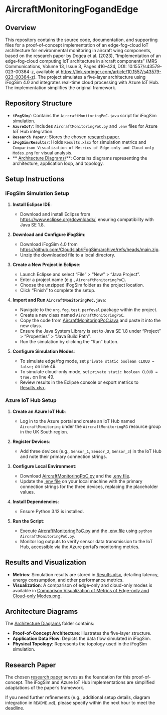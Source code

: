 # AircraftMonitoringFogandEdge

## Overview

This repository contains the source code, documentation, and supporting files for a proof-of-concept implementation of an edge-fog-cloud IoT architecture for environmental monitoring in aircraft wing components, based on the research paper by Dogea et al. (2023), “Implementation of an edge-fog-cloud computing IoT architecture in aircraft components” (MRS Communications, Volume 13, Issue 3, Pages 416–424, DOI: 10.1557/s43579-023-00364-z, available at https://link.springer.com/article/10.1557/s43579-023-00364-z). The project simulates a five-layer architecture using iFogSim 4.0 and integrates real-time cloud processing with Azure IoT Hub. The implementation simplifies the original framework.

## Repository Structure

- **`iFogSim/`**: Contains the `AircraftMonitoringPoC.java` script for iFogSim simulation.
- **`AzureIoT/`**: Includes `AircraftMonitoringPoC.py` and `.env` files for Azure IoT Hub integration.
- **`Research Paper/`**: Stores the chosen [research paper](https://github.com/ShweMoeThantAurum/AircraftMonitoringFogandEdge/tree/main/Research%20Paper).
- **`iFogSim/Results/`**: Holds `Results.xlsx` for simulation metrics and `Comparison Visualization of Metrics of Edge-only and Cloud-only Modes.png` for visual analysis.
- ** [Architecture Diagrams/](https://github.com/ShweMoeThantAurum/AircraftMonitoringFogandEdge/tree/main/Architecture%20Diagrams)**: Contains diagrams representing the architecture, application loop, and topology.

## Setup Instructions

### iFogSim Simulation Setup

1. **Install Eclipse IDE**:
   - Download and install Eclipse from https://www.eclipse.org/downloads/, ensuring compatibility with Java SE 1.8.

2. **Download and Configure iFogSim**:
   - Download iFogSim 4.0 from https://github.com/Cloudslab/iFogSim/archive/refs/heads/main.zip.
   - Unzip the downloaded file to a local directory.

3. **Create a New Project in Eclipse**:
   - Launch Eclipse and select “File” > “New” > “Java Project”.
   - Enter a project name (e.g., `AircraftMonitoringPoC`).
   - Choose the unzipped iFogSim folder as the project location.
   - Click “Finish” to complete the setup.

4. **Import and Run `AircraftMonitoringPoC.java`**:
   - Navigate to the `org.fog.test.perfeval` package within the project.
   - Create a new class named `AircraftMonitoringPoC`.
   - Copy the code from [AircraftMonitoringPoC.java](https://github.com/ShweMoeThantAurum/AircraftMonitoringFogandEdge/blob/main/iFogSim/AircraftMonitoringPoC.java) and paste it into the new class.
   - Ensure the Java System Library is set to Java SE 1.8 under “Project” > “Properties” > “Java Build Path”.
   - Run the simulation by clicking the “Run” button.

5. **Configure Simulation Modes**:
   - To simulate edge/fog mode, set `private static boolean CLOUD = false;` on line 49.
   - To simulate cloud-only mode, set `private static boolean CLOUD = true;` on line 49.
   - Review results in the Eclipse console or export metrics to [Results.xlsx](https://github.com/ShweMoeThantAurum/AircraftMonitoringFogandEdge/blob/main/iFogSim/Results/Results.xlsx).

### Azure IoT Hub Setup

1. **Create an Azure IoT Hub**:
   - Log in to the Azure portal and create an IoT Hub named `AircraftMonitoring` under the `AircraftMonitoringRG` resource group in the UK South region.

2. **Register Devices**:
   - Add three devices (e.g., `Sensor_1`, `Sensor_2`, `Sensor_3`) in the IoT Hub and note their primary connection strings.

3. **Configure Local Environment**:
   - Download [AircraftMonitoringPoC.py](https://github.com/ShweMoeThantAurum/AircraftMonitoringFogandEdge/blob/main/AzureIoT/AircraftMonitoringPoC.py) and the [.env file](https://github.com/ShweMoeThantAurum/AircraftMonitoringFogandEdge/blob/main/AzureIoT/.env).
   - Update the [.env file](https://github.com/ShweMoeThantAurum/AircraftMonitoringFogandEdge/blob/main/AzureIoT/.env) on your local machine with the primary connection strings for the three devices, replacing the placeholder values.

4. **Install Dependencies**:
   - Ensure Python 3.12 is installed.

5. **Run the Script**:
   - Execute [AircraftMonitoringPoC.py](https://github.com/ShweMoeThantAurum/AircraftMonitoringFogandEdge/blob/main/AzureIoT/AircraftMonitoringPoC.py) and the [.env file](https://github.com/ShweMoeThantAurum/AircraftMonitoringFogandEdge/blob/main/AzureIoT/.env) using `python AircraftMonitoringPoC.py`.
   - Monitor log outputs to verify sensor data transmission to the IoT Hub, accessible via the Azure portal’s monitoring metrics.

## Results and Visualization

- **Metrics**: Simulation results are stored in [Results.xlsx](https://github.com/ShweMoeThantAurum/AircraftMonitoringFogandEdge/blob/main/iFogSim/Results/Results.xlsx), detailing latency, energy consumption, and other performance metrics.
- **Visualization**: A comparison of edge-only and cloud-only modes is available in [Comparison Visualization of Metrics of Edge-only and Cloud-only Modes.png](https://github.com/ShweMoeThantAurum/AircraftMonitoringFogandEdge/blob/main/iFogSim/Results/Comparison%20Visualization%20of%20Metrics%20of%20Edge-only%20and%20Cloud-only%20Modes%20.png).

## Architecture Diagrams

The [Architecture Diagrams](https://github.com/ShweMoeThantAurum/AircraftMonitoringFogandEdge/tree/main/Architecture%20Diagrams) folder contains:
- **Proof-of-Concept Architecture**: Illustrates the five-layer structure.
- **Application Data Flow**: Depicts the data flow simulated in iFogSim.
- **Physical Topology**: Represents the topology used in the iFogSim simulation.

## Research Paper

The chosen [research paper](https://github.com/ShweMoeThantAurum/AircraftMonitoringFogandEdge/tree/main/Research%20Paper) serves as the foundation for this proof-of-concept. The iFogSim and Azure IoT Hub implementations are simplified adaptations of the paper’s framework.

If you need further refinements (e.g., additional setup details, diagram integration in `README.md`), please specify within the next hour to meet the deadline.

